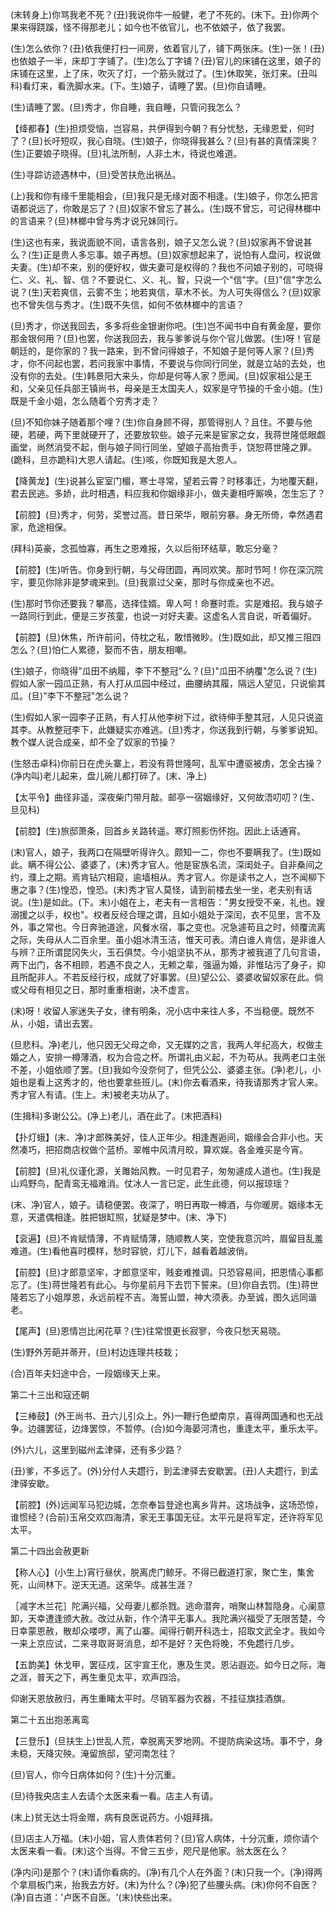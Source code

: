 <!-- { "loadSidebar": true } -->
(末转身上)你骂我老不死？(丑)我说你牛一般健，老了不死的。(末下。丑)你两个果来得跷蹊，怪不得那老儿；如今也不依官儿，也不依娘子，依了我罢。

(生)怎么依你？(丑)依我便打扫一间房，依着官儿了，铺下两张床。(生)一张！(丑)也依娘子一半，床却丁字铺了。(生)怎么丁字铺？(丑)官儿的床铺在这里，娘子的床铺在这里，上了床，吹灭了灯，一个筋头就过了。(生)休取笑，张灯来。(丑叫科)看灯来，看洗脚水来。(下。生)娘子，请睡了罢。(旦)你自请睡。

(生)请睡了罢。(旦)秀才，你自睡，我自睡，只管问我怎么？

【绛都春】(生)担烦受恼，岂容易，共伊得到今朝？有分忧愁，无缘恩爱，何时了？(旦)长吁短叹，我心自晓。(生)娘子，你晓得我甚么？(旦)有甚的真情深奥？(生)正要娘子晓得。(旦)礼法所制，人非土木，待说也难道。

(生)寻踪访迹遇林中，(旦)受苦扶危出祸丛。

(上)我和你有缘千里能相会，(旦)我只是无缘对面不相逢。(生)娘子，你怎么把言语都说远了，你敢是忘了？(旦)奴家不曾忘了甚么。(生)既不曾忘，可记得林榔中的言语来？(旦)林榔中曾与秀才说兄妹同行。

(生)这也有来，我说面貌不同，语言各别，娘子又怎么说？(旦)奴家再不曾说甚么？(生)正是贵人多忘事。娘子再想。(旦)奴家想起来了，说怕有人盘问，权说做夫妻。(生)却不来，别的便好权，做夫妻可是权得的？我也不问娘子别的，可晓得仁、义、礼、智、信？不要说仁、义、礼、智，只说一个"信"字。(旦)"信"字怎么说？(生)天若爽信，云雾不生；地若爽信，草木不长。为人可失得信么？(旦)奴家也不曾失信与秀才。(生)既不失信，如何不依林榔中的言语？

(旦)秀才，你送我回去，多多将些金银谢你吧。(生)岂不闻书中自有黄金屋，要你那金银何用？(旦)也罢，你送我回去，我与爹爹说与你个官儿做罢。(生)呀！官是朝廷的，是你家的？我一路来，到不曾问得娘子，不知娘子是何等人家？(旦)秀才，你不问起也罢，若问我家中事情，不要说与你同行同坐，就是立站的去处，也没有你的去处。(生)韩景阳大来头，你却是何等人家？愿闻。(旦)奴家祖公是王和，父亲见任兵部王镇尚书，母亲是王太国夫人，奴家是守节操的千金小姐。(生)既是千金小姐，怎么随着个穷秀才走？

(旦)不知你妹子随着那个哩？(生)你自身顾不得，那管得别人？且住。不要与他硬，若硬，两下里就硬开了，还要放软些。娘子元来是宦家之女，我蒋世隆低眼觑画堂，尚然消受不起，倒与娘子同行同坐，望娘子高抬贵手，饶恕蒋世隆之罪。(跪科，旦亦跪科)大恩人请起。(生)咳，你既知我是大恩人。

【降黄龙】(生)说甚么宦室门楣，寒士寻常，望若云霄？时移事迁，为地覆天翻，君去民逃。多娇，此时相遇，料应我和你姻缘非小，做夫妻相呼厮唤，怎生忘了？

【前腔】(旦)秀才，何劳，奖誉过高。昔日荣华，眼前穷暴。身无所倚，幸然遇君家，危途相保。

(拜科)英豪，念孤恤寡，再生之恩难报，久以后衔环结草，敢忘分毫？

【前腔】(生)听告。你身到行朝，与父母团圆，再同欢笑。那时节呵！你在深沉院宇，要见你除非是梦魂来到。(旦)我禀过父亲，那时与你成亲也不迟。

(生)那时节你还要我？攀高，选择佳婿。卑人呵！命蹇时乖。实是难招。我与娘子一路同行到此，便是三岁孩童，也说一对好夫妻。这虚名人言自说，听着偏好。

【前腔】(旦)休焦，所许前问，侍枕之私，敢惜微眇。(生)既如此，却又推三阻四怎么？(旦)怕仁人累德，娶而不告，朋友相嘲。

(生)娘子，你晓得"瓜田不纳履，李下不整冠"么？(旦)"瓜田不纳覆"怎么说？(生)假如人家一园瓜正熟，有人打从瓜园中经过，曲腰纳其履，隔远人望见，只说偷其瓜。(旦)"李下不整冠"怎么说？

(生)假如人家一园李子正熟，有人打从他李树下过，欲待伸手整其冠，人见只说盗其李。从教整冠李下，此嫌疑实亦难逃。(旦)秀才，你送我到行朝，与爹爹说知。教个媒人说合成亲，却不全了奴家的节操？

(生怒击卓科)你前日在虎头寨上，若没有蒋世隆呵，乱军中遭驱被虏，怎全古操？(净内叫)老儿起来，盘儿碗儿都打碎了。(末、净上)

【太平令】曲径非遥，深夜柴门带月敲。邮亭一宿姻缘好，又何故浯叨叨？(生、旦见科)

【前腔】(生)旅邸萧条，回首乡关路转遥。寒灯照影伤怀抱。因此上话通宵。

(末)官人，娘子，我两口在隔壁听得许久。颇知一二，你也不要瞒我了。(生)既如此。瞒不得公公、婆婆了，(末)秀才官人。他是宦族名流，深闺处子。自非桑间之约，濮上之期。焉肯钻穴相窥，逾墙相从。秀才官人。你是读书之人，岂不闻柳下惠之事？(生)惶恐，惶恐。(末)秀才官人莫怪，请到前楼去坐一坐，老夫别有话说。(生)是如此。(下。末)小姐在上，老夫有一言相告："男女授受不亲，礼也。嫂溺援之以手，权也"。权者反经合理之谓，且如小姐处于深闰，衣不见里，言不及外，事之常也。今日奔驰道途，风餐水宿，事之变也。况急遽苟且之时，倾覆流离之际，失母从人二百余里。虽小姐冰清玉洁，惟天可表。清白谁人肯信，是非谁人与辨？正所谓昆冈失火，玉石俱焚。今小姐坚执不从，那秀才被我道了几句言语，两下出门，各不相顾，若遇不良之人，无赖之辈，强逼为婚，非惟玷污了身子，抑且所配非人。不若反经行权，成就了好事罢。(旦)望公公、婆婆收留奴家在此。倘或父母有相见之日，那时重重相谢，决不虚言。

(末)呀！收留人家迷失子女，律有明条，况小店中来往人多，不当稳便。既然不从，小姐，请出去罢。

(旦悲科。净)老儿，他只因无父母之命，又无媒妁之言，我两人年纪高大，权做主婚之人，安排一樽薄酒，权为合卺之杯。所谓礼由义起，不为苟从。我两老口主张不差，小姐依顺了罢。(旦)我如今没奈何了，但凭公公、婆婆主张。(净)老儿，小姐也是看上这秀才的，他也要拿些班儿。(末)你去看酒来，待我请那秀才官人来。秀才官人有请。(生上。末)被老夫功从了。

(生揖科)多谢公公。(净上)老儿，酒在此了。(末把酒科)

【扑灯蛾】(末、净)才郎殊美好，佳人正年少。相逢邂逅间，姻缘会合非小也。天然凑巧，把招商店权做个蓝桥。翠帷中风清月皎，算欢娱。各金难买是今宵。

【前腔】(旦)礼仪谨化源，关雎始风教。一时见君子，匆匆遽成人道也。(生)我是山鸡野鸟，配青鸾无福难消。仗冰人一言已定，此生此德，何以报琼瑶？

(末、净)官人，娘子。请稳便罢。夜深了，明日再取一樽酒，与你暖房。姻缘本无意，天遣偶相逢。胜把银缸照，犹疑是梦中。(末、净下)

【衮遍】(旦)不肯赋情薄，不肯赋情薄，随顺教人笑，空使我意沉吟，眉留目乱羞难道。(生)看他喜时模样，愁时容貌，灯儿下，越看着越波俏。

【前腔】(旦)才郎意坚牢，才郎意坚牢，贱妾难推调。只恐容易间，把恩情心事都忘了。(生)蒋世隆若有此心。与你星前月下去罚下誓来。(旦)你自去罚。(生)蒋世隆若忘了小姐厚恩，永远前程不吉。海誓山盟，神大须表。办至诚，图久远同谐老。

【尾声】(旦)恩情岂比闲花草？(生)往常恨更长寂寥，今夜只愁天易晓。

(生)野外芳葩并蒂开，(旦)村边连理共枝栽；

(合)百年夫妇途中合，一段姻缘天上来。


第二十三出和寇还朝

【三棒鼓】(外王尚书、丑六儿引众上。外)一鞭行色塑南京，喜得两国通和也无战争。边疆罢征，边烽罢惊，不暂停。(合)如今海晏河清也，重逢太平，重乐太平。

(外)六儿，这里到磁州孟津驿，还有多少路？

(丑)爹，不多远了。(外)分付人夫趱行，到孟津驿去安歇罢。(丑)人夫趱行，到孟津驿安歇。

【前腔】(外)远闻军马犯边城，怎奈奉旨登途也离乡背井。这场战争，这场恐惊，谁惯经？(合前)玉帛交欢四海清，家无王事国无征。太平元是将军定，还许将军见太平。


第二十四出会赦更新

【称人心】(小生上)宵行昼伏，脱离虎门鲸牙。不得已截道打家，聚亡生，集舍死，山间林下。逆天无道。这荣华。成甚生涯？

［减字木兰花］陀满兴福，父母妻儿都杀戮。逃命潜奔，哨聚山林暂隐身。心阑意卸，天幸遭逢颁大赦。改过从新，作个清平无事人。我陀满兴福受了无限苦楚，今日幸蒙恩赦，散却众喽啰，离了山寨。闻得行朝开科选士，招取文武全才。我如今一来上京应试，二来寻取哥哥消息，却不是好？天色将晚，不免趱行几步。

【五韵美】休戈甲，罢征戍，区宇宣王化，惠及生灵。恩沾遐迩。如今日之际，海之涯，普天之下，再生重见太平，欢声四洽。

仰谢天恩放赦归，再生重睹太平时。尽销军器为农器，不挂征旗挂酒旗。


第二十五出抱恙离鸾

【三登乐】(旦扶生上)世乱人荒，幸脱离天罗地网。不提防病染这场。事不宁，身未稳，天降灾殃。淹留旅邸，望河南怎往？

(旦)官人，你今日病体如何？(生)十分沉重。

(旦)待我央店主人去请个太医来看一看。店主人有请。

(末上)贫无达士将金赠，病有良医说药方。小姐拜揖。

(旦)店主人万福。(末)小姐，官人贵体若何？(旦)官人病体，十分沉重，烦你请个太医来看一看。(末)这个当得。不曾三五步，咫尺是他家。翁太医在么？

(净内问)是那个？(末)请你看病的。(净)有几个人在外面？(末)只我一个。(净)得两个拿扇板门来，抬我去方好。(末)为什么？(净)犯了些腰头病。(末)你何不自医？(净)自古道：'卢医不自医。'(末)快些出来。

